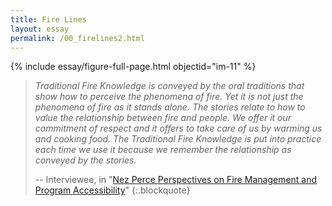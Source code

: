 ```yaml
---
title: Fire Lines
layout: essay
permalink: /00_firelines2.html
---
```


{% include essay/figure-full-page.html objectid="im-11" %}


> *Traditional Fire Knowledge is conveyed by the oral traditions that show how to perceive the phenomena of fire. Yet it is not just the phenomena of fire as it stands alone. The stories relate to how to value the relationship between fire and people. We offer it our commitment of respect and it offers to take care of us by warming us and cooking food. The Traditional Fire Knowledge is put into practice each time we use it because we remember the relationship as conveyed by the stories.*
>
> -- Interviewee, in "[Nez Perce Perspectives on Fire Management and Program Accessibility](https://rex.libraries.wsu.edu/esploro/outputs/99900525150601842)"
{:.blockquote}